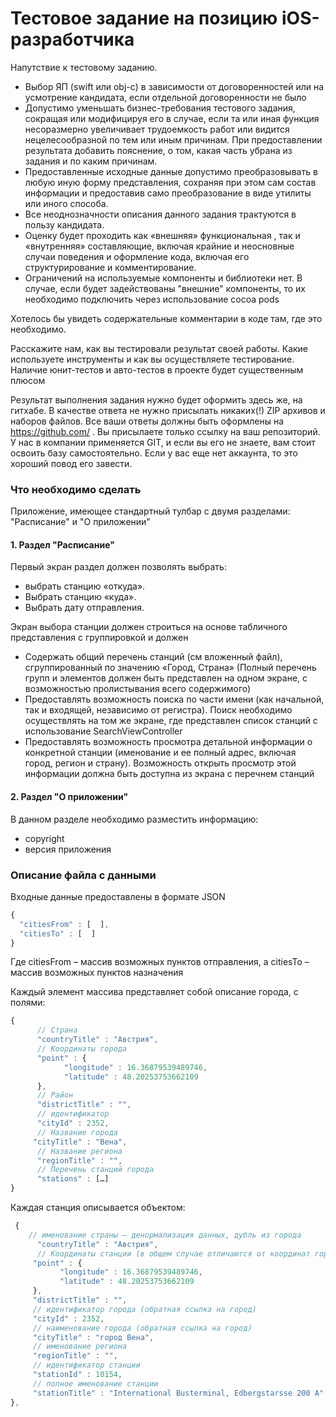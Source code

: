 Тестовое задание на позицию iOS-разработчика
==================
Напутствие к тестовому заданию. 

- Выбор ЯП (swift или obj-c) в зависимости от договоренностей или на усмотрение кандидата, если отдельной договоренности не было
- Допустимо уменьшать бизнес-требования тестового задания, сокращая или модифицируя его в случае, если та или иная функция несоразмерно увеличивает трудоемкость работ или видится нецелесообразной по тем или иным причинам. При предоставлении результата добавить пояснение, о том, какая часть убрана из задания и по каким причинам. 
- Предоставленные исходные данные допустимо преобразовывать в любую иную форму представления, сохраняя при этом сам состав информации и предоставив само преобразование в виде утилиты или иного способа.
- Все неоднозначности описания данного задания трактуются в пользу кандидата.
- Оценку будет проходить как «внешняя» функциональная , так и «внутренняя»  составляющие, включая крайние и неосновные случаи поведения и оформление кода, включая его структурирование и комментирование.
- Ограничений на используемые компоненты и библиотеки нет. В случае, если будет задействованы "внешние" компоненты, то их необходимо подключить через использование cocoa pods

Хотелось бы увидеть содержательные комментарии в коде там, где это необходимо. 

Расскажите нам, как вы тестировали результат своей работы. Какие используете инструменты и как вы осуществляете тестирование. Наличие юнит-тестов и авто-тестов в проекте будет существенным плюсом 
 
Результат выполнения задания нужно будет оформить здесь же, на гитхабе. В качестве ответа не нужно присылать никаких(!) ZIP архивов и наборов файлов. Все ваши ответы должны быть оформлены на https://github.com/ . Вы присылаете только ссылку на ваш репозиторий. У нас в компании применяется GIT, и если вы его не знаете, вам стоит освоить базу самостоятельно. Если у вас еще нет аккаунта, то это хороший повод его завести.

### Что необходимо сделать 
Приложение, имеющее стандартный тулбар с двумя разделами: "Расписание" и "О приложении"

#### 1. Раздел "Расписание"

Первый экран раздел должен позволять выбрать:
- выбрать станцию «откуда».
- Выбрать станцию «куда».
- Выбрать дату отправления.

Экран выбора станции должен строиться на основе табличного представления с группировкой и должен  

- Содержать общий перечень станций (см вложенный файл), сгруппированный по значению «Город, Страна» (Полный перечень групп и элементов должен быть представлен на одном экране, с возможностью пролистывания всего содержимого)
- Предоставлять возможность поиска по части имени (как начальной, так и входящей, независимо от регистра). Поиск необходимо осуществлять на том же экране, где представлен список станций с использование SearchViewController
- Предоставлять возможность просмотра детальной информации о конкретной станции (именование и ее полный адрес, включая город, регион и страну). Возможность открыть просмотр этой информации должна быть доступна из экрана с перечнем станций

#### 2. Раздел "О приложении"
В данном разделе необходимо разместить информацию:
- copyright
- версия приложения

### Описание файла с данными

Входные данные предоставлены в формате JSON

```javascript
{
  "citiesFrom" : [  ],
  "citiesTo" : [  ]
}
```


Где citiesFrom – массив возможных пунктов отправления, а citiesTo – массив возможных пунктов назначения

Каждый элемент массива представляет собой  описание города, с полями:
```javascript
{
      // Страна
      "countryTitle" : "Австрия",
      // Координаты города
      "point" : {
            "longitude" : 16.36879539489746,
            "latitude" : 48.20253753662109
      },
      // Район
      "districtTitle" : "",
      // идентификатор
      "cityId" : 2352,
      // Название города
     "cityTitle" : "Вена",
      // Название региона
      "regionTitle" : "",
      // Перечень станций города
      "stations" : […]
}
```

Каждая станция описывается объектом:
```javascript
 {
	// именование страны – денормализация данных, дубль из города
      "countryTitle" : "Австрия",
      // Координаты станции (в общем случае отличаются от координат города)
     "point" : {
           "longitude" : 16.36879539489746,
           "latitude" : 48.20253753662109
     },
     "districtTitle" : "",
     // идентификатор города (обратная ссылка на город)
     "cityId" : 2352,
     // наименование города (обратная ссылка на город)
     "cityTitle" : "город Вена",
     // именование региона
     "regionTitle" : "",
     // идентификатор станции
     "stationId" : 10154,
     // полное именование станции
     "stationTitle" : "International Busterminal, Edbergstarsse 200 A"
},
```
